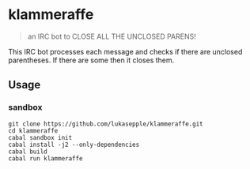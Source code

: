 # klammeraffe

> an IRC bot to CLOSE ALL THE UNCLOSED PARENS!

This IRC bot processes each message and checks if there are unclosed parentheses. If there are some then it closes them.

## Usage
### sandbox
```
git clone https://github.com/lukasepple/klammeraffe.git
cd klammeraffe
cabal sandbox init
cabal install -j2 --only-dependencies
cabal build
cabal run klammeraffe
```
